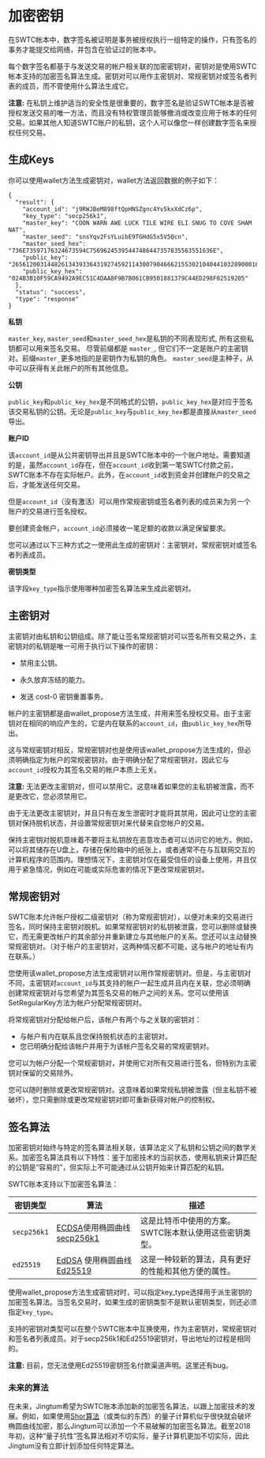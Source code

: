 # 加密密钥

在SWTC帐本中，数字签名被证明是事务被授权执行一组特定的操作，只有签名的事务才能提交给网络，并包含在验证过的账本中。

每个数字签名都基于与发送交易的帐户相关联的加密密钥对，密钥对是使用SWTC帐本支持的加密签名算法生成。密钥对可以用作主密钥对、常规密钥对或签名者列表的成员，而不管使用什么算法生成它。

**注意:** 在私钥上维护适当的安全性是很重要的，数字签名是验证SWTC帐本是否被授权发送交易的唯一方法，而且没有特权管理员能够撤消或改变应用于帐本的任何交易。如果其他人知道SWTC账户的私钥，这个人可以像您一样创建数字签名来授权任何交易。

## 生成Keys

你可以使用wallet方法生成密钥对，wallet方法返回数据的例子如下：

```
{
  "result": {
    "account_id": "j9RWJBeM898ftQpHNSZgnc4Yv5kxXdCz6p",
    "key_type": "secp256k1",
    "master_key": "COON WARN AWE LUCK TILE WIRE ELI SNUG TO COVE SHAM NAT",
    "master_seed": "snsYqv2FsYLuibE9TGHdG5x5V5Qcn",
    "master_seed_hex": "736E73597176324673594C75696245395447486447357835563551636E",
    "public_key": "265612003144826134393364319274592114300790466621553021040441032890001650717189",
    "public_key_hex": "024B3B10F59CA9492A9EC51C4DAA8F9B7B061CB9501881379C44ED298F02519205"
  },
  "status": "success",
  "type": "response"
}
```

**私钥**

`master_key`, `master_seed`和`master_seed_hex`是私钥的不同表现形式, 所有这些私钥都可以用来签名交易。 尽管前缀都是 `master_`, 但它们不一定是账户的主密钥对。前缀`master_`更多地指的是密钥作为私钥的角色。 `master_seed`是主种子，从中可以获得有关此帐户的所有其他信息。

**公钥**

`public_key`和`public_key_hex`是不同格式的公钥，`public_key_hex`是对应于签名该交易私钥的公钥。无论是`public_key`与`public_key_hex`都是直接从`master_seed`导出。

**账户ID**

该`account_id`是从公共密钥导出并且是SWTC账本中的一个账户地址。需要知道的是，虽然`account_id`存在，但在`account_id`收到第一笔SWTC付款之前，SWTC账本不存在实际帐户。此外，在`account_id`收到资金并创建帐户的交易之后，才能发送任何交易。

但是`account_id`（没有激活）可以用作常规密钥或签名者列表的成员来为另一个账户的交易进行签名授权。

要创建资金帐户，`account_id`必须接收一笔足额的收款以满足保留要求。

您可以通过以下三种方式之一使用此生成的密钥对：主密钥对，常规密钥对或签名者列表成员。

**密钥类型**

该字段`key_type`指示使用哪种加密签名算法来生成此密钥对。


## 主密钥对

主密钥对由私钥和公钥组成。除了能让签名常规密钥对可以签名所有交易之外，主密钥对的私钥是唯一可用于执行以下操作的密钥：

* 禁用主公钥。

* 永久放弃冻结的能力。

* 发送 cost-0 密钥重置事务。

帐户的主密钥都是由wallet_propose方法生成，并用来签名授权交易。由于主密钥对在相同的响应产生的，它是内在联系的`account_id`，由`public_key_hex`所导出。

这与常规密钥对相反，常规密钥对也是使用该wallet_propose方法生成的，但必须明确指定为帐户的常规密钥对。由于明确分配了常规密钥对，因此它与`account_id`授权为其签名交易的帐户本质上无关。

**注意:** 无法更改主密钥对，但可以禁用它。这意味着如果您的主私钥被泄露，而不是更改它，您必须禁用它。

由于无法更改主密钥对，并且只有在发生泄密时才能将其禁用，因此可让您的主密钥对保持脱机状态，并设置常规密钥对来代替来自您帐户的交易。

保持主密钥对脱机意味着不要将主私钥放在恶意攻击者可以访问它的地方。例如，可以将其储存在U盘上，存储在保险箱中的纸张上，或者通常不在与互联网交互的计算机程序的范围内。理想情况下，主密钥对仅在最受信任的设备上使用，并且仅用于紧急情况，例如在可能或实际危害的情况下更改常规密钥对。


## 常规密钥对

SWTC账本允许帐户授权二级密钥对（称为常规密钥对），以便对未来的交易进行签名，同时保持主密钥对脱机。如果常规密钥对的私钥被泄露，您可以删除或替换它，而无需更改帐户的其余部分并重新建立与其他帐户的关系。您还可以主动替换常规密钥对。（对于帐户的主密钥对，这两种情况都不可能，这与帐户的地址有内在联系。）

您使用该wallet_propose方法生成密钥对以用作常规密钥对。但是，与主密钥对不同，主密钥对`account_id`与其支持的帐户一起生成并且内在关联，您必须明确创建常规密钥对与您希望为其签名交易的帐户之间的关系。您可以使用该SetRegularKey方法为帐户分配常规密钥对。

将常规密钥对分配给帐户后，该帐户有两个与之关联的密钥对：

* 与帐户有内在联系且您保持脱机状态的主密钥对。
* 您已明确分配给该帐户并用于为该帐户签名交易的常规密钥对。

您可以为帐户分配一个常规密钥对，并使用它对所有交易进行签名，但特别为主密钥对保留的交易除外。

您可以随时删除或更改常规密钥对。这意味着如果常规私钥被泄露（但主私钥不被破坏），您只需删除或更改常规密钥对即可重新获得对帐户的控制权。


## 签名算法

加密密钥对始终与特定的签名算法相关联，该算法定义了私钥和公钥之间的数学关系。加密签名算法具有以下特性：鉴于加密技术的当前状态，使用私钥来计算匹配的公钥是“容易的”，但实际上不可能通过从公钥开始来计算匹配的私钥。

SWTC账本支持以下加密签名算法：

| 密钥类型    | 算法 | 描述 |
|-------------|-----------|---|
| `secp256k1` | [ECDSA](https://csrc.nist.gov/CSRC/media/Projects/Cryptographic-Algorithm-Validation-Program/documents/dss2/ecdsa2vs.pdf)使用椭圆曲线[secp256k1](https://en.bitcoin.it/wiki/Secp256k1) | 这是比特币中使用的方案。SWTC账本默认使用这些密钥类型。 |
| `ed25519` | [EdDSA](https://tools.ietf.org/html/rfc8032) 使用椭圆曲线[Ed25519](https://ed25519.cr.yp.to/) | 这是一种较新的算法，具有更好的性能和其他方便的属性。 |

使用wallet_propose方法生成密钥对时，可以指定key_type选择用于派生密钥的加密签名算法。当签名交易时，如果生成的密钥类型不是默认密钥类型，则还必须指定`key_type`。

支持的密钥对类型可以在整个SWTC账本中互换使用，作为主密钥对，常规密钥对和签名者列表成员。对于secp256k1和Ed25519密钥对，导出地址的过程是相同的。

**注意:** 目前，您无法使用Ed25519密钥签名付款渠道声明。这里还有bug。

### 未来的算法

在未来，Jingtum希望为SWTC账本添加新的加密签名算法，以跟上加密技术的发展。例如，如果使用[Shor算法](https://en.wikipedia.org/wiki/Shor's_algorithm)（或类似的东西）的量子计算机似乎很快就会破坏椭圆曲线加密，那么Jingtum可以添加一个不易破解的加密签名算法。截至2018年初，这种“量子抗性”签名算法相对不切实际，量子计算机更加不切实际，因此Jingtum没有立即计划添加任何特定算法。

